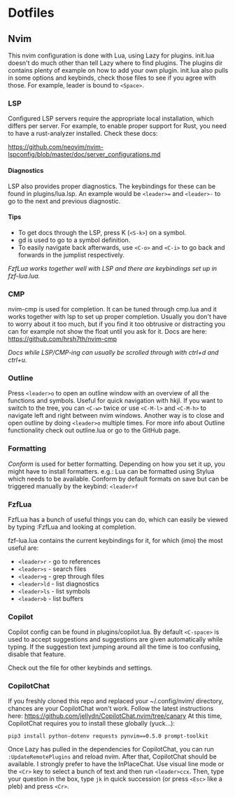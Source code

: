 
# Dotfiles

## Nvim
This nvim configuration is done with Lua, using Lazy for plugins.
init.lua doesn't do much other than tell Lazy where to find plugins.
The plugins dir contains plenty of example on how to add your own plugin.
init.lua also pulls in some options and keybinds, check those files to see if you agree with those.
For example, leader is bound to `<Space>`.

### LSP
Configured LSP servers require the appropriate local installation, which differs per server.
For example, to enable proper support for Rust, you need to have a rust-analyzer installed.
Check these docs:

https://github.com/neovim/nvim-lspconfig/blob/master/doc/server_configurations.md

#### Diagnostics
LSP also provides proper diagnostics.
The keybindings for these can be found in plugins/lua.lsp.
An example would be `<leader>=` and `<leader>-` to go to the next and previous diagnostic.

#### Tips
- To get docs through the LSP, press K (`<S-k>`) on a symbol.
- gd is used to go to a symbol definition.
- To easily navigate back afterwards, use `<C-o>` and `<C-i>` to go back and forwards in the jumplist respectively.

_FzfLua works together well with LSP and there are keybindings set up in fzf-lua.lua._

### CMP
nvim-cmp is used for completion.
It can be tuned through cmp.lua and it works together with lsp to set up proper completion.
Usually you don't have to worry about it too much, but if you find it too obtrusive or distracting you can
for example not show the float until you ask for it.
Docs are here: https://github.com/hrsh7th/nvim-cmp

_Docs while LSP/CMP-ing can usually be scrolled through with ctrl+d and ctrl+u._

### Outline
Press `<leader>o` to open an outline window with an overview of all the functions and symbols.
Useful for quick navigation with hkjl.
If you want to switch to the tree, you can `<C-w>` twice or use `<C-M-l>` and `<C-M-h>` to navigate left and right between nvim windows.
Another way is to close and open outline by doing `<leader>o` multiple times.
For more info about Outline functionality check out outline.lua or go to the GitHub page.

### Formatting
*Conform* is used for better formatting. Depending on how you set it up, you might have to install formatters.
e.g.: Lua can be formatted using Stylua which needs to be available.
Conform by default formats on save but can be triggered manually by the keybind: `<leader>f`

### FzfLua
FzfLua has a bunch of useful things you can do, which can easily be viewed by typing :FzfLua and looking at completion.

fzf-lua.lua contains the current keybindings for it, for which (imo) the most useful are:
- `<leader>r`  - go to references
- `<leader>s`  - search files
- `<leader>g`  - grep through files
- `<leader>ld` - list diagnostics
- `<leader>ls` - list symbols
- `<leader>b`  - list buffers

### Copilot
Copilot config can be found in plugins/copilot.lua.
By default `<C-space>` is used to accept suggestions and suggestions are given automatically while typing.
If the suggestion text jumping around all the time is too confusing, disable that feature.

Check out the file for other keybinds and settings.

### CopilotChat

If you freshly cloned this repo and replaced your ~/.config/nvim/ directory, chances are your CopilotChat won't work.
Follow the latest instructions here: https://github.com/jellydn/CopilotChat.nvim/tree/canary
At this time, CopilotChat requires you to install these globally (yuck...):
```
pip3 install python-dotenv requests pynvim==0.5.0 prompt-toolkit
```

Once Lazy has pulled in the dependencies for CopilotChat, you can run `:UpdateRemotePlugins` and reload nvim.
After that, CopilotChat should be available.
I strongly prefer to have the InPlaceChat.
Use visual line mode or the `<Cr>` key to select a bunch of text and then run `<leader>ccx`.
Then, type your question in the box, type `jk` in quick succession (or press `<Esc>` like a pleb) and press `<Cr>`.
